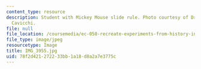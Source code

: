 ```yaml
---
content_type: resource
description: Student with Mickey Mouse slide rule. Photo courtesy of Dr. Elizabeth
  Cavicchi.
file: null
file_location: /coursemedia/ec-050-recreate-experiments-from-history-inform-the-future-from-the-past-galileo-january-iap-2010/78f2d421272233bb1a18d8a2a7e3775c_IMG_3955.jpg
file_type: image/jpeg
resourcetype: Image
title: IMG_3955.jpg
uid: 78f2d421-2722-33bb-1a18-d8a2a7e3775c
---
```

